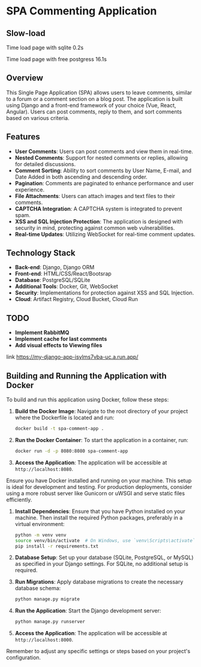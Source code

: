 # SPA Commenting Application

## Slow-load
Time load page with sqlite 0.2s

Time load page with free postgress 16.1s

## Overview
This Single Page Application (SPA) allows users to leave comments, similar to a forum or a comment section on a blog post. The application is built using Django and a front-end framework of your choice (Vue, React, Angular). Users can post comments, reply to them, and sort comments based on various criteria.

## Features
- **User Comments**: Users can post comments and view them in real-time.
- **Nested Comments**: Support for nested comments or replies, allowing for detailed discussions.
- **Comment Sorting**: Ability to sort comments by User Name, E-mail, and Date Added in both ascending and descending order.
- **Pagination**: Comments are paginated to enhance performance and user experience.
- **File Attachments**: Users can attach images and text files to their comments.
- **CAPTCHA Integration**: A CAPTCHA system is integrated to prevent spam.
- **XSS and SQL Injection Protection**: The application is designed with security in mind, protecting against common web vulnerabilities.
- **Real-time Updates**: Utilizing WebSocket for real-time comment updates.

## Technology Stack
- **Back-end**: Django, Django ORM
- **Front-end**: HTML/CSS/React/Bootsrap
- **Database**: PostgreSQL/SQLite
- **Additional Tools**: Docker, Git, WebSocket
- **Security**: Implementations for protection against XSS and SQL Injection.
- **Cloud**: Artifact Registry, Cloud Bucket, Cloud Run

## TODO
- **Implement RabbitMQ**
- **Implement cache for last comments**
- **Add visual effects to Viewing files**


link https://my-django-app-isylms7vba-uc.a.run.app/

## Building and Running the Application with Docker

To build and run this application using Docker, follow these steps:

1. **Build the Docker Image**:
   Navigate to the root directory of your project where the Dockerfile is located and run:

    ```bash
    docker build -t spa-comment-app .
    ```

2. **Run the Docker Container**:
   To start the application in a container, run:

    ```bash
    docker run -d -p 8080:8080 spa-comment-app
    ```

3. **Access the Application**:
   The application will be accessible at `http://localhost:8080`.

Ensure you have Docker installed and running on your machine. This setup is ideal for development and testing. For production deployments, consider using a more robust server like Gunicorn or uWSGI and serve static files efficiently.

1. **Install Dependencies**:
   Ensure that you have Python installed on your machine. Then install the required Python packages, preferably in a virtual environment:

    ```bash
    python -m venv venv
    source venv/bin/activate  # On Windows, use `venv\Scripts\activate`
    pip install -r requirements.txt
    ```

2. **Database Setup**:
   Set up your database (SQLite, PostgreSQL, or MySQL) as specified in your Django settings. For SQLite, no additional setup is required.

3. **Run Migrations**:
   Apply database migrations to create the necessary database schema:

    ```bash
    python manage.py migrate
    ```

4. **Run the Application**:
   Start the Django development server:

    ```bash
    python manage.py runserver
    ```

5. **Access the Application**:
   The application will be accessible at `http://localhost:8000`.

Remember to adjust any specific settings or steps based on your project's configuration.